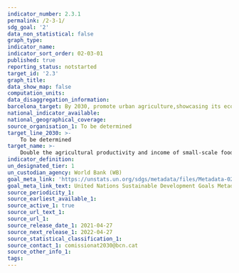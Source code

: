```yaml
---
indicator_number: 2.3.1
permalink: /2-3-1/
sdg_goal: '2'
data_non_statistical: false
graph_type: 
indicator_name: 
indicator_sort_order: 02-03-01
published: true
reporting_status: notstarted
target_id: '2.3'
graph_title: 
data_show_map: false
computation_units: 
data_disaggregation_information:
barcelona_target: By 2030, promote urban agriculture,showcasing its economic, ecological and social benefits
national_indicator_available: 
national_geographical_coverage:  
source_organisation_1: To be determined
target_line_2030: >-
    To be determined
target_name: >-
    Double the agricultural productivity and income of small-scale food producers, especially women, indigenous peoples, family farmers, pastoralists and fishers,  including through secure and equal access to land, other productive resources and inputs, knowledge, financial services, markets and opportunities for value addition and non-agricultural employment
indicator_definition:
un_designated_tier: 1
un_custodian_agency: World Bank (WB)
goal_meta_link: 'https://unstats.un.org/sdgs/metadata/files/Metadata-02-03-01.pdf'
goal_meta_link_text: United Nations Sustainable Development Goals Metadata (pdf 894kB)
source_periodicity_1: 
source_earliest_available_1: 
source_active_1: true
source_url_text_1: 
source_url_1: 
source_release_date_1: 2021-04-27
source_next_release_1: 2022-04-27
source_statistical_classification_1: 
source_contact_1: comissionat2030@bcn.cat
source_other_info_1: 
tags:
---
```

